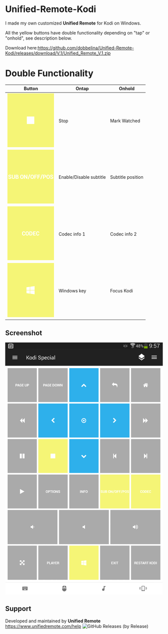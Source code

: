 # Unified-Remote-Kodi
I made my own customized **Unified Remote** for Kodi on Windows.

All the yellow buttons have double functionality depending on "tap" or "onhold", see description below.

Download here:https://github.com/dobbelina/Unified-Remote-Kodi/releases/download/V.1/Unified_Remote_V.1.zip

# Double Functionality
Button | Ontap | Onhold
--- |  --- | ---
![icon](images/stop.png) | Stop | Mark Watched
![icon](images/sub.png) | Enable/Disable subtitle | Subtitle position
![icon](images/codec.png) | Codec info 1 | Codec info 2
![icon](images/win.png) | Windows key | Focus Kodi

## Screenshot
<img src="images/Screenshot.png" />

## Support
Developed and maintained by **Unified Remote**  
https://www.unifiedremote.com/help
![GitHub Releases (by Release)](https://img.shields.io/github/downloads/dobbelina/Unified-Remote-Kodi/V.1/total)
